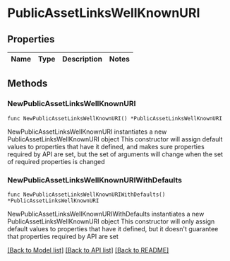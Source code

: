# PublicAssetLinksWellKnownURI

## Properties

Name | Type | Description | Notes
------------ | ------------- | ------------- | -------------

## Methods

### NewPublicAssetLinksWellKnownURI

`func NewPublicAssetLinksWellKnownURI() *PublicAssetLinksWellKnownURI`

NewPublicAssetLinksWellKnownURI instantiates a new PublicAssetLinksWellKnownURI object
This constructor will assign default values to properties that have it defined,
and makes sure properties required by API are set, but the set of arguments
will change when the set of required properties is changed

### NewPublicAssetLinksWellKnownURIWithDefaults

`func NewPublicAssetLinksWellKnownURIWithDefaults() *PublicAssetLinksWellKnownURI`

NewPublicAssetLinksWellKnownURIWithDefaults instantiates a new PublicAssetLinksWellKnownURI object
This constructor will only assign default values to properties that have it defined,
but it doesn't guarantee that properties required by API are set


[[Back to Model list]](../README.md#documentation-for-models) [[Back to API list]](../README.md#documentation-for-api-endpoints) [[Back to README]](../README.md)


